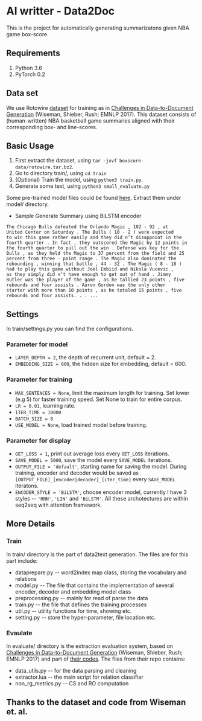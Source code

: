 # AI writter - Data2Doc
This is the project for automatically generating summarizatons given NBA game box-score.

## Requirements
1. Python 3.6
2. PyTorch 0.2

## Data set
We use Rotowire [dataset](https://github.com/harvardnlp/boxscore-data) for training as in [Challenges in Data-to-Document Generation](https://arxiv.org/abs/1707.08052) (Wiseman, Shieber, Rush; EMNLP 2017). This dataset consists of (human-written) NBA basketball game summaries aligned with their corresponding box- and line-scores.

## Basic Usage

1. First extract the dataset, using `tar -jxvf boxscore-data/rotowire.tar.bz2`.
2. Go to directory train/, using `cd train`
3. (Optional) Train the model, using `python3 train.py`.
4. Generate some text, using `python3 small_evaluate.py`

Some pre-trained model files could be found [here](https://drive.google.com/open?id=1tfVJin5_RYSW4b8DJE2YQTzoezAsNXyV).
Extract them under model/ directory.

* Sample Generate Summary using BiLSTM encoder
```
The Chicago Bulls defeated the Orlando Magic , 102 - 92 , at
United Center on Saturday . The Bulls ( 10 - 2 ) were expected
to win this game rather easily and they did n’t disappoint in the
fourth quarter . In fact , they outscored the Magic by 12 points in
the fourth quarter to pull out the win . Defense was key for the
Bulls , as they held the Magic to 37 percent from the field and 25
percent from three - point range . The Magic also dominated the
rebounding , winning that battle , 44 - 32 . The Magic ( 8 - 18 )
had to play this game without Joel Embiid and Nikola Vucevic ,
as they simply did n’t have enough to get out of hand . Jimmy
Butler was the player of the game , as he tallied 23 points , five
rebounds and four assists . Aaron Gordon was the only other
starter with more than 10 points , as he totaled 15 points , five
rebounds and four assists. . . ...
```

## Settings

In train/settings.py you can find the configurations.

### Parameter for model
* `LAYER_DEPTH = 2`, the depth of recurrent unit, default = 2.
* `EMBEDDING_SIZE = 600`, the hidden size for embedding, default = 600.

### Parameter for training
* `MAX_SENTENCES = None`, limit the maximum length for training. Set lower (e.g 5) for faster training speed. Set None to train for entire corpus.
* `LR = 0.01`, learning rate.
* `ITER_TIME = 10000`
* `BATCH_SIZE = 8`
* `USE_MODEL = None`, load trained model before training.

### Parameter for display
* `GET_LOSS = 1`, print out average loss every `GET_LOSS` iterations.
* `SAVE_MODEL = 5000`, save the model every `SAVE_MODEL` iterations.
* `OUTPUT_FILE = 'default'`, starting name for saving the model. During training, encoder and decoder would be saved as `[OUTPUT_FILE]_[encoder|decoder]_[iter_time]` every `SAVE_MODEL` iteratons.
* `ENCODER_STYLE = 'BiLSTM'`, choose encoder model, currently I have 3 styles -- `'RNN'`, `'LIN'` and `'BiLSTM'`. All these archotectures are within seq2seq with attention framework.

## More Details

### Train
In train/ directory is the part of data2text generation.
The files are for this part include:
* dataprepare.py -- word2index map class, storing the vocabulary and relations
* model.py -- The file that contains the implementation of several encoder, decoder and embedding model class
* preprocessing.py -- mainly for read of parse the data
* train.py -- the file that defines the training processes
* util.py -- utility functions for time, showing etc.
* setting.py -- store the hyper-parameter, file location etc.
 
### Evaulate
In evaluate/ directory is the extraction evaluation system, based on [Challenges in Data-to-Document Generation](https://arxiv.org/abs/1707.08052) (Wiseman, Shieber, Rush; EMNLP 2017) and part of [their codes](https://github.com/harvardnlp/data2text).
The files from their repo contains:
* data_utils.py -- for the data parsing and cleaning
* extractor.lua -- the main script for relation classifier
* non_rg_metrics.py -- CS and RO computation

## Thanks to the dataset and code from Wiseman et. al.
